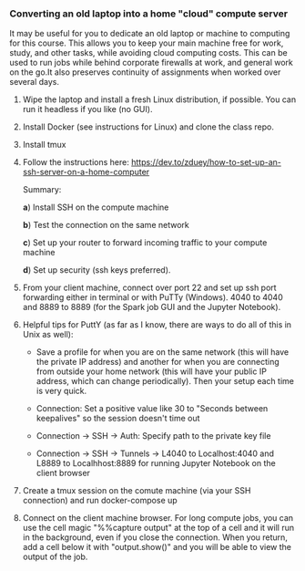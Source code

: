### Converting an old laptop into a home "cloud" compute server

It may be useful for you to dedicate an old laptop or machine to computing for this course. This allows you to keep your main machine free for work, study, and other tasks, while avoiding cloud computing costs. This can be used to run jobs while behind corporate firewalls at work, and general work on the go.It also preserves continuity of assignments when worked over several days.

1. Wipe the laptop and install a fresh Linux distribution, if possible. You can run it headless if you like (no GUI).

2. Install Docker (see instructions for Linux) and clone the class repo.

3. Install tmux

2. Follow the instructions here: https://dev.to/zduey/how-to-set-up-an-ssh-server-on-a-home-computer
    
    Summary:
    
    __a__) Install SSH on the compute machine
    
    __b__) Test the connection on the same network
    
    __c__) Set up your router to forward incoming traffic to your compute machine
    
    __d__) Set up security (ssh keys preferred).
    
3. From your client machine, connect over port 22 and set up ssh port forwarding either in terminal or with PuTTy (Windows). 4040 to 4040 and 8889 to 8889 (for the Spark job GUI and the Jupyter Notebook).

4. Helpful tips for PuttY (as far as I know, there are ways to do all of this in Unix as well):

   * Save a profile for when you are on the same network (this will have the private IP address) and another for when you are connecting from outside your home network (this will have your public IP address, which can change periodically). Then your setup each time is very quick.
   
   * Connection: Set a positive value like 30 to "Seconds between keepalives" so the session doesn't time out
   
   * Connection -> SSH -> Auth: Specify path to the private key file
   
   * Connection -> SSH -> Tunnels -> L4040 to Localhost:4040 and L8889 to Localhhost:8889 for running Jupyter Notebook on the client browser
   
5. Create a tmux session on the comute machine (via your SSH connection) and run docker-compose up

6. Connect on the client machine browser. For long compute jobs, you can use the cell magic "%%capture output" at the top of a cell and it will run in the background, even if you close the connection. When you return, add a cell below it with "output.show()" and you will be able to view the output of the job.   
